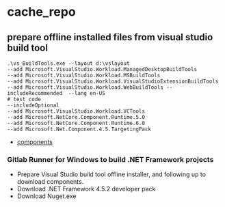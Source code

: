 # cache_repo

## prepare offline installed files from visual studio build tool
```
.\vs_BuildTools.exe --layout d:\vslayout 
--add Microsoft.VisualStudio.Workload.ManagedDesktopBuildTools 
--add Microsoft.VisualStudio.Workload.MSBuildTools 
--add Microsoft.VisualStudio.Workload.VisualStudioExtensionBuildTools 
--add Microsoft.VisualStudio.Workload.WebBuildTools --includeRecommended  --lang en-US
# test code
--includeOptional
--add Microsoft.VisualStudio.Workload.VCTools 
--add Microsoft.NetCore.Component.Runtime.5.0
--add Microsoft.NetCore.Component.Runtime.6.0
--add Microsoft.Net.Component.4.5.TargetingPack 

```
- [components](https://learn.microsoft.com/en-us/visualstudio/install/workload-component-id-vs-build-tools?view=vs-2022)

### Gitlab Runner for Windows to build .NET Framework projects
- Prepare Visual Studio build tool offline installer, and following up to download components.
- Download .NET Framework 4.5.2 developer pack
- Download Nuget.exe

